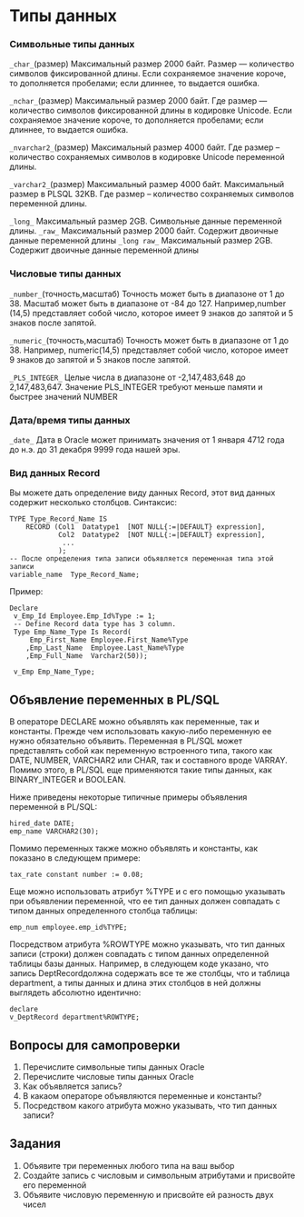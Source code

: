 # Типы данных

### Символьные типы данных

`_char_`(размер) Максимальный размер 2000 байт. Размер — количество символов фиксированной длины. Если сохраняемое значение короче, то дополняется пробелами; если длиннее, то выдается ошибка.

`_nchar_`(размер)	Максимальный размер 2000 байт.	Где размер — количество символов фиксированной длины в кодировке Unicode. Если сохраняемое значение короче, то дополняется пробелами; если длиннее, то выдается ошибка.

`_nvarchar2_`(размер)	Максимальный размер 4000 байт.	Где размер – количество сохраняемых символов в кодировке Unicode переменной длины.

`_varchar2_`(размер)	Максимальный размер 4000 байт. Максимальный размер в PLSQL 32KB.	Где размер – количество сохраняемых символов переменной длины.

`_long_`	Максимальный размер 2GB.	Символьные данные переменной длины.
`_raw_`	Максимальный размер 2000 байт.	Содержит двоичные данные переменной длины
`_long raw_`	Максимальный размер 2GB.	Содержит двоичные данные переменной длины

### Числовые типы данных

`_number_`(точность,масштаб)	Точность может быть в диапазоне от 1 до 38.
Масштаб может быть в диапазоне от -84 до 127.	Например,number (14,5) представляет собой число, которое имеет 9 знаков до запятой и 5 знаков после запятой.

`_numeric_`(точность,масштаб)	Точность может быть в диапазоне от 1 до 38.	Например, numeric(14,5) представляет собой число, которое имеет 9 знаков до запятой и 5 знаков после запятой.

`_PLS_INTEGER_`	Целые числа в диапазоне от -2,147,483,648 до 2,147,483,647.	Значение PLS_INTEGER требуют меньше памяти и быстрее значений NUMBER

### Дата/время типы данных

`_date_`	Дата в Oracle может принимать значения от 1 января 4712 года до н.э. до 31 декабря 9999 года нашей эры.

### Вид данных Record

Вы можете дать определение виду данных Record, этот вид данных содержит несколько столбцов. Синтаксис:

```
TYPE Type_Record_Name IS
    RECORD (Col1  Datatype1  [NOT NULL{:=|DEFAULT} expression],
            Col2  Datatype2  [NOT NULL{:=|DEFAULT} expression],
             ...
            );
-- После определения типа записи объявляется переменная типа этой записи
variable_name  Type_Record_Name;
```

Пример:

```
Declare
 v_Emp_Id Employee.Emp_Id%Type := 1;
 -- Define Record data type has 3 column.
 Type Emp_Name_Type Is Record(
     Emp_First_Name Employee.First_Name%Type
    ,Emp_Last_Name  Employee.Last_Name%Type
    ,Emp_Full_Name  Varchar2(50));

 v_Emp Emp_Name_Type;
```

## Объявление переменных в PL/SQL

В операторе DECLARE можно объявлять как переменные, так и константы. Прежде чем использовать какую-либо переменную ее нужно обязательно объявить. Переменная в PL/SQL может представлять собой как переменную встроенного типа, такого как DATE, NUMBER, VARCHAR2 или CHAR, так и составного вроде VARRAY. Помимо этого, в PL/SQL еще применяются такие типы данных, как BINARY_INTEGER и BOOLEAN.

Ниже приведены некоторые типичные примеры объявления переменной в PL/SQL:
```
hired_date DATE;
emp_name VARCHAR2(30);
```

Помимо переменных также можно объявлять и константы, как показано в следующем примере:
```
tax_rate constant number := 0.08; 
```

Еще можно использовать атрибут %TYPE и с его помощью указывать при объявлении переменной, что ее тип данных должен совпадать с типом данных определенного столбца таблицы:
```
emp_num employee.emp_id%TYPE;
```

Посредством атрибута %ROWTYPE можно указывать, что тип данных записи (строки) должен совпадать с типом данных определенной таблицы базы данных. Например, в следующем коде указано, что запись DeptRecordдолжна содержать все те же столбцы, что и таблица department, а типы данных и длина этих столбцов в ней должны выглядеть абсолютно идентично:
```
declare
v_DeptRecord department%ROWTYPE;
```

## Вопросы для самопроверки
1. Перечислите символьные типы данных Oracle
2. Перечислите числовые типы данных Oracle
3. Как объявляется запись?
4. В какаом операторе объявляются переменные и константы?
5. Посредством какого атрибута можно указывать, что тип данных записи?

## Задания
1. Объявите три переменных любого типа на ваш выбор
2. Создайте запись с числовым и символьным атрибутами и присвойте его переменной
3. Объявите числовую переменную и присвойте ей разность двух чисел
